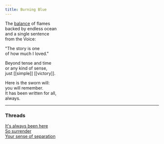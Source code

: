 ```yaml
---
title: Burning Blue
---
```


The [balance](https://quran.com/57/25) of flames  
backed by endless ocean  
and a single sentence  
from the Voice:  
  
"The story is one  
of how much I loved."  
  
Beyond tense and time  
or any kind of sense,  
just [[simple]] [[victory]].  
  
Here is the sworn will:  
you will remember.  
It has been written for all,  
always.  
  
---  

### Threads

[It's always been here](https://thebluebook.co.za/canto-viii/thandeka.html)  
[So surrender](https://living.thebluebook.co.za/faith/leaving_time.html)  
[Your sense of separation](https://dyeing.thebluebook.co.za/?stackedPages=%2Fremember)